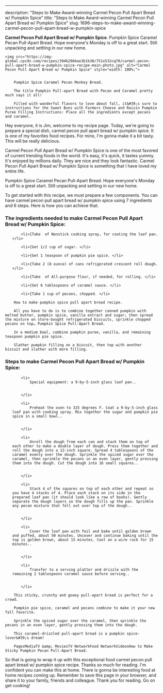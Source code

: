 ---
description: "Steps to Make Award-winning Carmel Pecon Pull Apart Bread w/ Pumpkin Spice"
title: "Steps to Make Award-winning Carmel Pecon Pull Apart Bread w/ Pumpkin Spice"
slug: 1696-steps-to-make-award-winning-carmel-pecon-pull-apart-bread-w-pumpkin-spice

<p>
	<strong>Carmel Pecon Pull Apart Bread w/ Pumpkin Spice</strong>. 
	Pumpkin Spice Caramel Pecan Pull-Apart Bread. Hope everyone&#39;s Monday is off to a great start. Still unpacking and settling in our new home.
</p>
<p>
	
	<img src="https://img-global.cpcdn.com/recipes/394b2904ae3b1b30/751x532cq70/carmel-pecon-pull-apart-bread-w-pumpkin-spice-recipe-main-photo.jpg" alt="Carmel Pecon Pull Apart Bread w/ Pumpkin Spice" style="width: 100%;">
	
	
		Pumpkin Spice Caramel Pecan Monkey Bread.
	
		The title Pumpkin Pull-apart Bread with Pecan and Caramel pretty much says it all!
	
		Filled with wonderful flavors to love about fall, it&#39;s sure to instructions for the Sweet Buns with Farmers Cheese and Raisin Pumpkin Puree Filling Instructions: Place all the ingredients except pecans and caramel.
	
</p>
<p>
	Hey everyone, it is Jim, welcome to my recipe page. Today, we're going to prepare a special dish, carmel pecon pull apart bread w/ pumpkin spice. It is one of my favorites food recipes. For mine, I'm gonna make it a bit tasty. This will be really delicious.
</p>
	
<p>
	Carmel Pecon Pull Apart Bread w/ Pumpkin Spice is one of the most favored of current trending foods in the world. It's easy, it's quick, it tastes yummy. It's enjoyed by millions daily. They are nice and they look fantastic. Carmel Pecon Pull Apart Bread w/ Pumpkin Spice is something that I have loved my entire life.
</p>
<p>
	Pumpkin Spice Caramel Pecan Pull-Apart Bread. Hope everyone&#39;s Monday is off to a great start. Still unpacking and settling in our new home.
</p>

<p>
To get started with this recipe, we must prepare a few components. You can have carmel pecon pull apart bread w/ pumpkin spice using 7 ingredients and 6 steps. Here is how you can achieve that.
</p>

<h3>The ingredients needed to make Carmel Pecon Pull Apart Bread w/ Pumpkin Spice:</h3>

<ol>
	
		<li>{Take  of Nonstick cooking spray, for coating the loaf pan. </li>
	
		<li>{Get 1/2 cup of sugar. </li>
	
		<li>{Get 1 teaspoon of pumpkin pie spice. </li>
	
		<li>{Take 2 (8 ounce) of cans refrigerated crescent roll dough. </li>
	
		<li>{Take  of All-purpose flour, if needed, for rolling. </li>
	
		<li>{Get 6 tablespoons of caramel sauce. </li>
	
		<li>{Take 1 cup of pecans, chopped. </li>
	
</ol>
<p>
	
		How to make pumpkin spice pull apart bread recipe.
	
		All you have to do is to combine together canned pumpkin with melted butter, pumpkin spice, vanilla extract and sugar; then spread the mixture on store-bought refrigerated biscuits, sprinkle chopped pecans on top… Pumpkin Spice Pull-Apart Bread.
	
		In a medium bowl, combine pumpkin puree, vanilla, and remaining teaspoon pumpkin pie spice.
	
		Slather pumpkin filling on a biscuit, then top with another biscuit and slather with more filling.
	
</p>

<h3>Steps to make Carmel Pecon Pull Apart Bread w/ Pumpkin Spice:</h3>

<ol>
	
		<li>
			Special equipment: a 9-by-5-inch glass loaf pan..
			
			
		</li>
	
		<li>
			Preheat the oven to 325 degrees F. Coat a 9-by-5-inch glass loaf pan with cooking spray. Mix together the sugar and pumpkin pie spice in a small bowl..
			
			
		</li>
	
		<li>
			Unroll the dough from each can and stack them on top of each other to make a double layer of dough. Press them together and roll the dough into a 12-inch square. Spread 4 tablespoons of the caramel evenly over the dough. Sprinkle the spiced sugar over the caramel, then sprinkle the pecans in an even layer, gently pressing them into the dough. Cut the dough into 16 small squares..
			
			
		</li>
	
		<li>
			Stack 4 of the squares on top of each other and repeat so you have 4 stacks of 4. Place each stack on its side in the prepared loaf pan (it should look like a row of books). Gently separate the dough layers so the dough fills up the pan. Sprinkle any pecan mixture that fell out over top of the dough..
			
			
		</li>
	
		<li>
			Cover the loaf pan with foil and bake until golden brown and puffed, about 50 minutes. Uncover and continue baking until the top is golden brown, about 15 minutes. Cool on a wire rack for 15 minutes..
			
			
		</li>
	
		<li>
			Transfer to a serving platter and drizzle with the remaining 2 tablespoons caramel sauce before serving..
			
			
		</li>
	
</ol>

<p>
	
		This sticky, crunchy and gooey pull-apart bread is perfect for a crowd.
	
		Pumpkin pie spice, caramel and pecans combine to make it your new fall favorite.
	
		Sprinkle the spiced sugar over the caramel, then sprinkle the pecans in an even layer, gently pressing them into the dough.
	
		This caramel-drizzled pull-apart bread is a pumpkin spice-lover&#39;s dream!
	
		PagesMediaTV &amp; MoviesTV NetworkFood NetworkVideosHow to Make Sticky Pumpkin Pecan Pull-Apart Bread.
	
</p>

<p>
	So that is going to wrap it up with this exceptional food carmel pecon pull apart bread w/ pumpkin spice recipe. Thanks so much for reading. I'm confident you can make this at home. There is gonna be interesting food at home recipes coming up. Remember to save this page in your browser, and share it to your family, friends and colleague. Thank you for reading. Go on get cooking!
</p>
